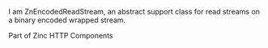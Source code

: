 I am ZnEncodedReadStream, an abstract support class for read streams on a binary encoded wrapped stream.

Part of Zinc HTTP Components